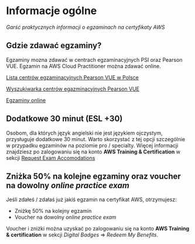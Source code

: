 # Informacje ogólne
*Garść praktycznych informacji o egzaminach na certyfikaty AWS*

## Gdzie zdawać egzaminy?

Egzaminy mozna zdawać w centrach egzaminacyjnych PSI oraz Pearson VUE. Egzamin na AWS Cloud Practitioner można zdawać online.

[Lista centrów egzaminacyjnych Pearson VUE w Polsce](http://www.pearsonvue.com/Dispatcher?wsid=1573897101810&HasXSes=Y&wscid=1286898658)

[Wyszukiwarka centrów egazminacyjnych Pearson VUE](https://wsr.pearsonvue.com/testtaker/registration/SelectTestCenterProximity/CIMA?conversationId=2436841)

[Egzaminy online](https://home.pearsonvue.com/aws/onvue)

## Dodatkowe 30 minut (ESL +30)

Osobom, dla których język angielski nie jest językiem ojczystym, przysługuje dodatkowe 30 minut. Warto skorzystać z tej opcji szczególnie w przypadku egzaminów na poziomie pro / specialty. Więcej informacji znajdziesz po zalogowaniu się na konto **AWS Training & Certification** w sekcji [Request Exam Accomodations](https://www.certmetrics.com/amazon/candidate/exam_accommodations_detail.aspx)

## Zniżka 50% na kolejne egzaminy oraz voucher na dowolny *online practice exam*

Jeśli zdałeś / zdałaś już jakiś egzamin na certyfikat AWS, otrzymujesz:
- Zniżkę 50% na kolejny egzamin
- Voucher na dowolny *online practice exam*

Voucher i zniżki można uzyskać po zalogowaniu się na konto **AWS Training & certification** w sekcji *Digital Badges* => *Redeem My Benefits*.